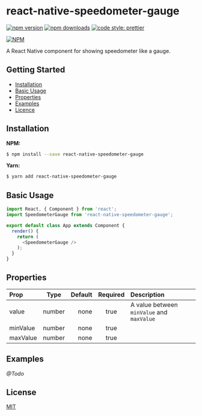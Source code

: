 # react-native-speedometer-gauge

[![npm version](https://badge.fury.io/js/react-native-speedometer-gauge.svg)](https://badge.fury.io/js/react-native-speedometer-gauge)
[![npm downloads](https://img.shields.io/npm/dt/react-native-speedometer-gauge.svg)](https://npm-stat.com/charts.html?package=react-native-speedometer-gauge)
[![code style: prettier](https://img.shields.io/badge/code_style-prettier-ff69b4.svg?style=flat-square)](https://github.com/prettier/prettier)

[![NPM](https://nodei.co/npm/react-native-speedometer-gauge.png)](https://npmjs.org/package/react-native-speedometer-gauge)

A React Native component for showing speedometer like a gauge.

## Getting Started

- [Installation](#installation)
- [Basic Usage](#basic-usage)
- [Properties](#properties)
- [Examples](#examples)
- [Licence](#licence)

## Installation

**NPM:**

```bash
$ npm install --save react-native-speedometer-gauge
```

**Yarn:**

```bash
$ yarn add react-native-speedometer-gauge
```

## Basic Usage

```javascript
import React, { Component } from 'react';
import SpeedometerGauge from 'react-native-speedometer-gauge';

export default class App extends Component {
  render() {
    return (
      <SpeedometerGauge />
    );
  }
}
```

## Properties

| Prop | Type | Default | Required | Description |
| :--- | :------: | ---: | :-------: | :---------- |
| value | number | none | true | A value between `minValue` and `maxValue` |
| minValue | number | none | true | |
| maxValue | number | none | true | |

## Examples

_@Todo_

## License

[MIT](LICENSE)
